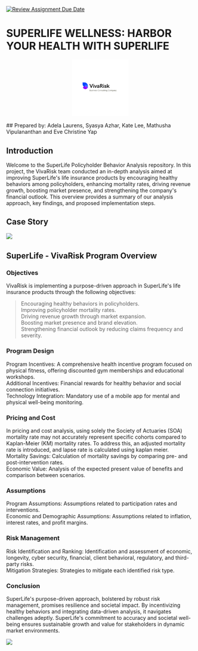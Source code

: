 [![Review Assignment Due Date](https://classroom.github.com/assets/deadline-readme-button-24ddc0f5d75046c5622901739e7c5dd533143b0c8e959d652212380cedb1ea36.svg)](https://classroom.github.com/a/biNKOeX_)
# SUPERLIFE WELLNESS: HARBOR YOUR HEALTH WITH SUPERLIFE
<p align = "center" width = "20%">
    <img width = "30%" src="https://github.com/Actuarial-Control-Cycle-T1-2024/group-page-showcase-vivarisk/blob/main/3.png"> 
</p>
## Prepared by:
Adela Laurens, Syasya Azhar, Kate Lee, Mathusha Vipulananthan and Eve Christine Yap

## Introduction 
Welcome to the SuperLife Policyholder Behavior Analysis repository. In this project, the VivaRisk team conducted an in-depth analysis aimed at improving SuperLife's life insurance products by encouraging healthy behaviors among policyholders, enhancing mortality rates, driving revenue growth, boosting market presence, and strengthening the company's financial outlook. This overview provides a summary of our analysis approach, key findings, and proposed implementation steps.

## Case Story
<p width="60%">
    <img width="60%" src="https://github.com/Actuarial-Control-Cycle-T1-2024/group-page-showcase-vivarisk/assets/163557890/ead886fe-1213-4fc0-ba58-8c30e7c0ee82"> 
</p>

## SuperLife - VivaRisk Program Overview 
### Objectives
VivaRisk is implementing a purpose-driven approach in SuperLife's life insurance products through the following objectives:

>Encouraging healthy behaviors in policyholders.<br />
>Improving policyholder mortality rates.<br />
>Driving revenue growth through market expansion.<br />
>Boosting market presence and brand elevation.<br />
>Strengthening financial outlook by reducing claims frequency and severity.

### Program Design
Program Incentives: A comprehensive health incentive program focused on physical fitness, offering discounted gym memberships and educational workshops.<br />
Additional Incentives: Financial rewards for healthy behavior and social connection initiatives.<br />
Technology Integration: Mandatory use of a mobile app for mental and physical well-being monitoring.<br />

### Pricing and Cost
In pricing and cost analysis, using solely the Society of Actuaries (SOA) mortality rate may not accurately represent specific cohorts compared to Kaplan-Meier (KM) mortality rates. To address this, an adjusted mortality rate is introduced, and lapse rate is calculated using kaplan meier.<br />
Mortality Savings: Calculation of mortality savings by comparing pre- and post-intervention rates.<br />
Economic Value: Analysis of the expected present value of benefits and comparison between scenarios.

### Assumptions
Program Assumptions: Assumptions related to participation rates and interventions.<br />
Economic and Demographic Assumptions: Assumptions related to inflation, interest rates, and profit margins.

### Risk Management
Risk Identification and Ranking: Identification and assessment of economic, longevity, cyber security, financial, client behavioral, regulatory, and third-party risks.<br />
Mitigation Strategies: Strategies to mitigate each identified risk type.

### Conclusion
SuperLife's purpose-driven approach, bolstered by robust risk management, promises resilience and societal impact. By incentivizing healthy behaviors and integrating data-driven analysis, it navigates challenges adeptly. SuperLife's commitment to accuracy and societal well-being ensures sustainable growth and value for stakeholders in dynamic market environments.

![](Actuarial.gif)

